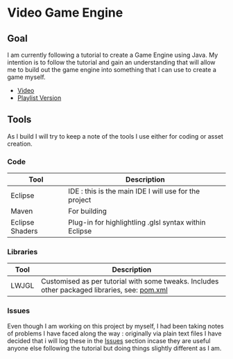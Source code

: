 # Video Game Engine

## Goal
I am currently following a tutorial to create a Game Engine using Java. My intention is to follow the tutorial and gain an understanding that will allow me to build out the game engine into something that I can use to create a game myself. 

- [Video](https://www.youtube.com/watch?v=025QFeZfeyM)
- [Playlist Version](https://www.youtube.com/watch?v=VyKE7vz65rY&list=PLtrSb4XxIVbp8AKuEAlwNXDxr99e3woGE)

## Tools
As I build I will try to keep a note of the tools I use either for coding or asset creation.

### Code
| Tool | Description |
| ----------- | ----------- |
| Eclipse | IDE : this is the main IDE I will use for the project |
| Maven | For building  |
| Eclipse Shaders | Plug-in for highlightling .glsl syntax within Eclipse|

### Libraries
| Tool | Description |
| ----------- | ----------- |
| LWJGL | Customised as per tutorial with some tweaks. Includes other packaged libraries, see: [pom.xml](pom.xml) |

### Issues

Even though I am working on this project by myself, I had been taking notes of problems I have faced along the way : originally via plain text files
I have decided that i will log these in the [Issues](https://github.com/AdamSloan95/Video_Game_Engine/issues) section incase they are useful anyone else following the tutorial but doing things slightly different as I am. 